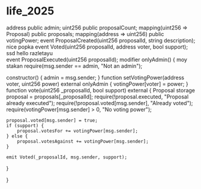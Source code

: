# life_2025 
address public admin;
uint256 public proposalCount;
mapping(uint256 => Proposal) public proposals;
mapping(address => uint256) public votingPower;
event ProposalCreated(uint256 proposalId, string description);
nice popka
event Voted(uint256 proposalId, address voter, bool support);
ssd 
hello 
razletayu  
event ProposalExecuted(uint256 proposalId); 
modifier onlyAdmin() { 
moy stakan
    require(msg.sender == admin, "Not an admin");

constructor() {
    admin = msg.sender;
}
function setVotingPower(address voter, uint256 power) external onlyAdmin {
    votingPower[voter] = power;
}
function vote(uint256 _proposalId, bool support) external {
    Proposal storage proposal = proposals[_proposalId];
    require(!proposal.executed, "Proposal already executed");
    require(!proposal.voted[msg.sender], "Already voted");
    require(votingPower[msg.sender] > 0, "No voting power");
    
    proposal.voted[msg.sender] = true;
    if (support) {
        proposal.votesFor += votingPower[msg.sender];
    } else {
        proposal.votesAgainst += votingPower[msg.sender];
    }
    
    emit Voted(_proposalId, msg.sender, support);
}

}

